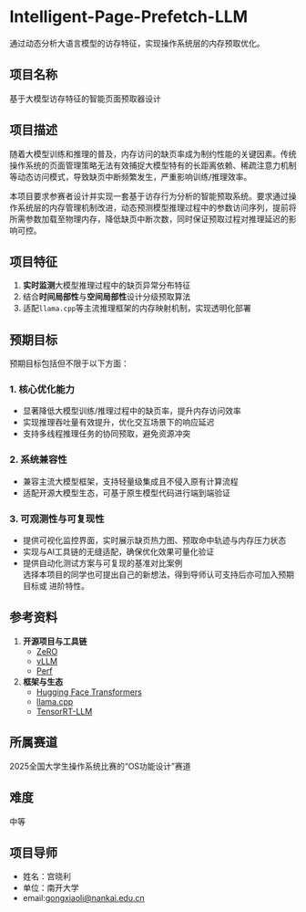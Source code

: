 # Intelligent-Page-Prefetch-LLM
通过动态分析大语言模型的访存特征，实现操作系统层的内存预取优化。
## 项目名称
基于大模型访存特征的智能页面预取器设计
## 项目描述

随着大模型训练和推理的普及，内存访问的缺页率成为制约性能的关键因素。传统操作系统的页面管理策略无法有效捕捉大模型特有的长距离依赖、稀疏注意力机制等动态访问模式，导致缺页中断频繁发生，严重影响训练/推理效率。

本项目要求参赛者设计并实现一套基于访存行为分析的智能预取系统。要求通过操作系统层的内存管理机制改进，动态预测模型推理过程中的参数访问序列，提前将所需参数加载至物理内存，降低缺页中断次数，同时保证预取过程对推理延迟的影响可控。
## 项目特征

1. ​**实时监测**大模型推理过程中的缺页异常分布特征  
2. 结合**时间局部性**与**空间局部性**设计分级预取算法  
3. 适配`llama.cpp`等主流推理框架的内存映射机制，实现透明化部署
## 预期目标
预期目标包括但不限于以下方面：
### 1. 核心优化能力
- 显著降低大模型训练/推理过程中的缺页率，提升内存访问效率  
- 实现推理吞吐量有效提升，优化交互场景下的响应延迟  
- 支持多线程推理任务的协同预取，避免资源冲突  

### 2. 系统兼容性
- 兼容主流大模型框架，支持轻量级集成且不侵入原有计算流程  
- 适配开源大模型生态，可基于原生模型代码进行端到端验证  

### 3. 可观测性与可复现性
- 提供可视化监控界面，实时展示缺页热力图、预取命中轨迹与内存压力状态  
- 实现与AI工具链的无缝适配，确保优化效果可量化验证  
- 提供自动化测试方案与可复现的基准对比案例  
选择本项目的同学也可提出自己的新想法，得到导师认可支持后亦可加入预期目标或
进阶特性。
## 参考资料

1. ​**开源项目与工具链**  
   - [ZeRO](https://arxiv.org/abs/2104.04473)  
   - [vLLM](https://github.com/vllm-project/vllm)  
   - [Perf](https://perf.wiki.kernel.org/)
2. ​**框架与生态**  
   - [Hugging Face Transformers](https://github.com/huggingface/transformers)  
   - [llama.cpp](https://github.com/ggerganov/llama.cpp)  
   - [TensorRT-LLM](https://github.com/NVIDIA/TensorRT-LLM)

## 所属赛道
2025全国大学生操作系统比赛的“OS功能设计”赛道
## 难度
中等
## 项目导师
- 姓名：宫晓利
- 单位：南开大学
- email:gongxiaoli@nankai.edu.cn



